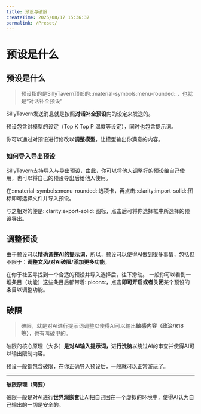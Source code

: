 ```yaml
---
title: 预设与破限
createTime: 2025/08/17 15:36:37
permalink: /Preset/
---
```


# 预设是什么

## 预设是什么
>预设指的是SillyTavern顶部的::material-symbols:menu-rounded::，也就是“对话补全预设”

SillyTavern发送消息就是按照**对话补全预设**内的设定来发送的。

预设包含对模型的设定（Top K Top P 温度等设定），同时也包含提示词。

你可以通过对预设进行修改以**调整模型**，让模型输出你满意的内容。

### 如何导入导出预设

SillyTavern支持导入与导出预设，由此，你可以将他人调整好的预设给自己使用，也可以将自己的预设导出后给他人使用。

在::material-symbols:menu-rounded::选项卡，再点击::clarity:import-solid::图标即可选择文件并导入预设。


与之相对的便是::clarity:export-solid::图标，点击后可将你选择框中所选择的预设导出。

## 调整预设

由于预设可以**精确调整AI的提示词**，所以，预设可以使得AI做到很多事情，包括但不限于：**调整文风/对AI破限/添加更多功能**。

在你于社区寻找到一个合适的预设并导入选择后，往下滑动。
一般你可以看到一堆条目（功能）这些条目后都带着::picon:on::，点击**即可开启或者关闭**某个预设的条目以调整功能。

## 破限

>破限，就是对AI进行提示词调整以使得AI可以输出**敏感内容（政治/R18等）**，也有叫破甲的。

破限的核心原理（大多）**是对AI输入提示词，进行洗脑**以绕过AI的审查并使得AI可以输出限制内容。

预设一般都包含破限，在你正确导入预设后，一般就可以正常游玩了。

---

 **破限原理（简要）**

破限一般是对AI进行**世界观嵌套**让AI把自己困在一个虚拟的环境中，使得AI认为自己输出的一切是安全的。